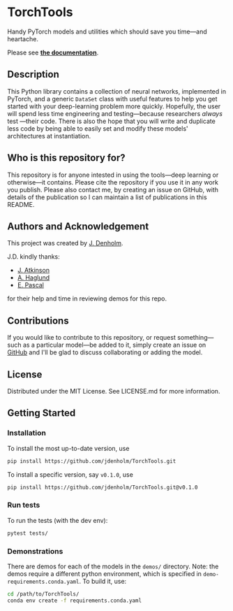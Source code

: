 # TorchTools
Handy PyTorch models and utilities which should save you time—and heartache.

Please see [**the documentation**](https://jdenholm.github.io/TorchTools/).


## Description
This Python library contains a collection of neural networks, implemented in PyTorch, and a generic ``DataSet`` class with useful features to help you get started with your deep-learning problem more quickly. Hopefully, the user will spend less time engineering and testing—because researchers *always* test —their code. There is also the hope that you will write and duplicate less code by being able to easily set and modify these models' architectures at instantiation.


## Who is this repository for?
This repository is for anyone intested in using the tools—deep learning or otherwise—it contains. Please cite the repository if you use it in any work you publish. Please also contact me, by creating an issue on GitHub, with details of the publication so I can maintain a list of publications in this README.

## Authors and Acknowledgement
This project was created by [J. Denholm](https://github.com/jdenholm).

J.D. kindly thanks:
- [J. Atkinson](https://github.com/jatkinson1000)
- [A. Haglund](https://github.com/ah3918)
- [E. Pascal](https://github.com/elena-pascal)

for their help and time in reviewing demos for this repo.

## Contributions
If you would like to contribute to this repository, or request something—such as a particular model—be added to it, simply create an issue on [GitHub](https://github.com/jdenholm/TorchTools) and I'll be glad to discuss collaborating or adding the model.

## License
Distributed under the MIT License. See LICENSE.md for more information.


## Getting Started


### Installation
To install the most up-to-date version, use
```bash
pip install https://github.com/jdenholm/TorchTools.git
```
To install a specific version, say ``v0.1.0``, use
```bash
pip install https://github.com/jdenholm/TorchTools.git@v0.1.0
```


### Run tests
To run the tests (with the dev env):
```bash
pytest tests/
```


### Demonstrations

There are demos for each of the models in the ``demos/`` directory. Note: the demos require a different python environment, which is specified in ``demo-requirements.conda.yaml``. To build it, use:

```bash
cd /path/to/TorchTools/
conda env create -f requirements.conda.yaml
```